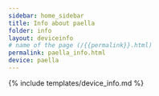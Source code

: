 ```yaml
---
sidebar: home_sidebar
title: Info about paella
folder: info
layout: deviceinfo
# name of the page (/{{permalink}}.html)
permalink: paella_info.html
device: paella
---
```

{% include templates/device_info.md %}
